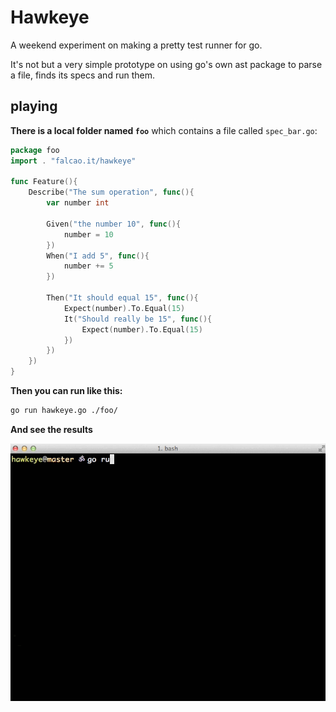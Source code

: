 # Hawkeye

A weekend experiment on making a pretty test runner for go.

It's not but a very simple prototype on using go's own ast package to
parse a file, finds its specs and run them.


## playing

**There is a local folder named `foo`** which contains a file called `spec_bar.go`:

```go
package foo
import . "falcao.it/hawkeye"

func Feature(){
	Describe("The sum operation", func(){
		var number int

		Given("the number 10", func(){
			number = 10
		})
		When("I add 5", func(){
			number += 5
		})

		Then("It should equal 15", func(){
			Expect(number).To.Equal(15)
			It("Should really be 15", func(){
				Expect(number).To.Equal(15)
			})
		})
	})
}
```

**Then you can run like this:**

```bash
go run hawkeye.go ./foo/
```

**And see the results**

![running.gif](running.gif)
